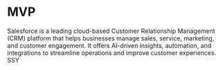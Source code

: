 # MVP
Salesforce is a leading cloud-based Customer Relationship Management (CRM) platform that helps businesses manage sales, service, marketing, and customer engagement.
 It offers AI-driven insights, automation, and integrations to streamline operations and improve customer experiences.
SSY
